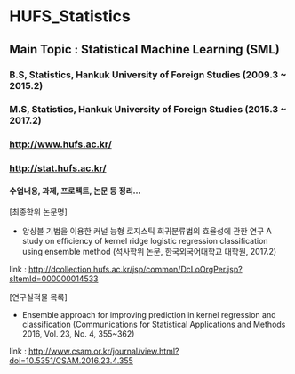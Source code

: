 # HUFS_Statistics 
## Main Topic : Statistical Machine Learning (SML) 

### B.S, Statistics, Hankuk University of Foreign Studies (2009.3 ~ 2015.2) 
### M.S, Statistics, Hankuk University of Foreign Studies (2015.3 ~ 2017.2)
### http://www.hufs.ac.kr/ 
### http://stat.hufs.ac.kr/


#### 수업내용, 과제, 프로젝트, 논문 등 정리...


[최종학위 논문명]

- 앙상블 기법을 이용한 커널 능형 로지스틱 회귀분류법의 효율성에 관한 연구 
  A study on efficiency of kernel ridge logistic regression classification using ensemble method
  (석사학위 논문, 한국외국어대학교 대학원, 2017.2)

link : http://dcollection.hufs.ac.kr/jsp/common/DcLoOrgPer.jsp?sItemId=000000014533

[연구실적물 목록]

- Ensemble approach for improving prediction in kernel regression and classification 
  (Communications for Statistical Applications and Methods 2016, Vol. 23, No. 4, 355~362)

link : http://www.csam.or.kr/journal/view.html?doi=10.5351/CSAM.2016.23.4.355
